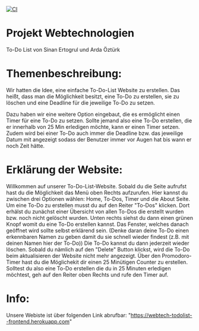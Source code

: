 [![CI](https://github.com/Sinan1997/ToDoList/actions/workflows/ci.yml/badge.svg)](https://github.com/Sinan1997/ToDoList/actions/workflows/ci.yml)
# Projekt Webtechnologien
To-Do List von Sinan Ertogrul und Arda Öztürk

# Themenbeschreibung:
Wir hatten die Idee, eine einfache To-Do-List Website zu erstellen. Das heißt, dass man die Möglichkeit besitzt, eine To-Do zu erstellen, sie zu löschen
und eine Deadline für die jeweilige To-Do zu setzen.

Dazu haben wir eine weitere Option eingebaut, die es ermöglicht einen Timer für eine To-Do zu setzen. Sollte jemand also eine To-Do erstellen, die er innerhalb
von 25 Min erledigen möchte, kann er einen Timer setzen. Zudem wird bei einer To-Do auch immer die Deadline bzw. das jeweilige Datum mit angezeigt sodass der Benutzer
immer vor Augen hat bis wann er noch Zeit hätte.

# Erklärung der Website:
Willkommen auf unserer To-Do-List-Website. Sobald du die Seite aufrufst hast du die Möglichkeit das Menü oben Rechts aufzurufen. Hier kannst du zwischen drei Optionen
wählen: Home, To-Dos, Timer und die About Seite. Um eine To-Do zu erstellen musst du auf den Reiter "To-Dos" klicken. Dort erhälst du zunächst einer Übersicht
von allen To-Dos die erstellt wurden bzw. noch nicht gelöscht wurden. Unten rechts siehst du dann einen grünen Knopf womit du eine To-Do erstellen kannst. Das Fenster,
welches danach geöffnet wird sollte selbst erklärend sein. (Denke daran deine To-Do einen erkennbaren Namen zu geben damit du sie schnell wieder findest (z.B. mit deinen Namen hier der To-Do))
Die To-Do kannst du dann jederzeit wieder löschen. Sobald du nämlich auf den "Delete" Button klickst, wird die To-Do beim aktualisieren der Website nicht mehr angezeigt.
Über den Promodoro-Timer hast du die Möglichekit dir einen 25 Minütigen Counter zu erstellen. Solltest du also eine To-Do erstellen die du in 25 Minuten
erledigen möchtest, geh auf den Reiter oben Rechts und rufe den Timer auf. 

# Info:
Unsere Webiste ist über folgenden Link abrufbar:
"https://webtech-todolist--frontend.herokuapp.com"
